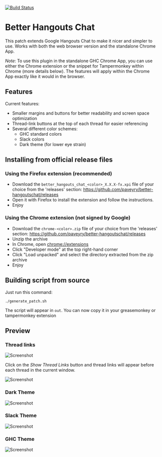 [![Build Status](https://travis-ci.org/paveyry/better-hangoutschat.svg?branch=master)](https://github.com/paveyry/better-hangoutschat/releases/latest)

Better Hangouts Chat
====================================

This patch extends Google Hangouts Chat to make it nicer and simpler to use.
Works with both the web browser version and the standalone Chrome App.

*Note*: To use this plugin in the standalone GHC Chrome App, you can use either the Chrome 
extension or the snippet for Tampermonkey within Chrome (more details below). The features will apply within
the Chrome App exactly like it would in the browser.

Features
---------

Current features: 

- Smaller margins and buttons for better readability and screen space optimization
- Thread-link buttons at the top of each thread for easier referencing
- Several different color schemes:
    - GHC standard colors
    - Slack colors
    - Dark theme (for lower eye strain)


Installing from official release files
---------------------------------------

### Using the Firefox extension (recommended)

- Download the `better_hangouts_chat_<color>_X.X.X-fx.xpi` file of your choice from the 'releases' section: <https://github.com/paveyry/better-hangoutschat/releases>
- Open it with Firefox to install the extension and follow the instructions.
- Enjoy

### Using the Chrome extension (not signed by Google)

- Download the `chrome-<color>.zip` file of your choice from the 'releases' section: <https://github.com/paveyry/better-hangoutschat/releases>
- Unzip the archive
- In Chrome, open <chrome://extensions>
- Click "Developer mode" at the top right-hand corner
- Click "Load unpacked" and select the directory extracted from the zip archive
- Enjoy


Building script from source
----------------------------

Just run this command:

    ./generate_patch.sh

The script will appear in `out`. You can now copy it in your greasemonkey or tampermonkey
extension

Preview
--------

### Thread links
![Screenshot](https://user-images.githubusercontent.com/3884900/88812353-88091500-d1af-11ea-8d3d-579cab4aa143.png)

Click on the *Show Thread Links* button and thread links will appear before each thread in the current window.

![Screenshot](https://user-images.githubusercontent.com/3884900/112030582-5247e080-8b32-11eb-8280-3fe396da923e.png)

### Dark Theme
![Screenshot](https://user-images.githubusercontent.com/3884900/63685721-01f28a80-c7f8-11e9-8522-75446596d574.png)

### Slack Theme
![Screenshot](https://user-images.githubusercontent.com/3884900/63689984-6c5cf800-c803-11e9-864e-ec578353b946.png)

### GHC Theme
![Screenshot](https://user-images.githubusercontent.com/3884900/63689983-6c5cf800-c803-11e9-8857-53326ec1d22b.png)
